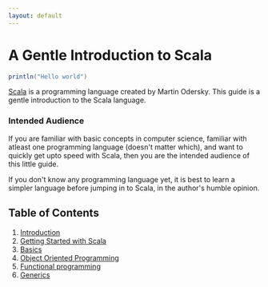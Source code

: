 ```yaml
---
layout: default
---
```


# A Gentle Introduction to Scala

``` scala
println("Hello world")
```

[Scala](http://scala-lang.org/) is a programming language created by Martin Odersky. This guide is a gentle
introduction to the Scala language.

### Intended Audience
If you are familiar with basic concepts in computer science, familiar with atleast
one programming language (doesn't matter which), and want to quickly get upto speed with Scala,
then you are the intended audience of this little guide.

If you don't know any programming language yet, it is best to learn
a simpler language before jumping in to Scala, in the author's humble opinion.

## Table of Contents
1. [Introduction](chapter1)
2. [Getting Started with Scala](chapter2)
3. [Basics](chapter3)
4. [Object Oriented Programming](chapter4)
5. [Functional programming](chapter5)
6. [Generics](chapter6)
